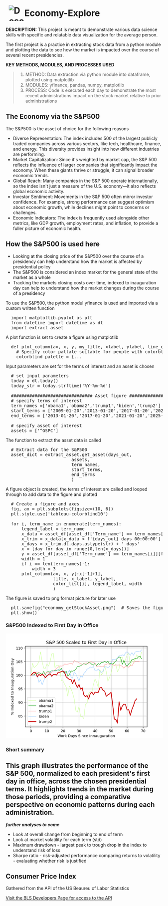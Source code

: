 <h1 style="display: flex; align-items: center;">
  <img src=https://markdown-here.com/img/icon256.png alt="Description" width="50" height="50" style="margin-left: 10px;">
  Economy-Explore
</h1>

**DESCRIPTION:**
This project is meant to demonstrate various data science skills with specific and relatable data visualization for the average person.

The first project is a practice in extracting stock data from a python module and plotting the data to see how the market is impacted over the course of several recent presidencies. 

**KEY METHODS, MODULES, AND PROCESSES USED**
> 1. METHOD: Data extraction via python module into dataframe, plotted using matplotlib
> 2. MODULES: yfinance, pandas, numpy, matplotlib
> 3. PROCESS: Code is executed each day to demonstrate the most recent administrations impact on the stock market relative to prior administrations

## The Economy via the S&P500
The S&P500 is the asset of choice for the following reasons
- Diverse Representation: The index includes 500 of the largest publicly traded companies across various sectors, like tech, healthcare, finance, and energy. This diversity provides insight into how different industries are performing.
- Market Capitalization: Since it's weighted by market cap, the S&P 500 reflects the influence of larger companies that significantly impact the economy. When these giants thrive or struggle, it can signal broader economic trends.
- Global Reach: Many companies in the S&P 500 operate internationally, so the index isn't just a measure of the U.S. economy—it also reflects global economic activity.
- Investor Sentiment: Movements in the S&P 500 often mirror investor confidence. For example, strong performance can suggest optimism about economic growth, while declines might point to concerns or challenges.
- Economic Indicators: The index is frequently used alongside other metrics, like GDP growth, employment rates, and inflation, to provide a fuller picture of economic health.

## How the S&P500 is used here
- Looking at the closing price of the S&P500 over the course of a presidency can help understand how the market is affected by presidential policy
- The S&P500 is considered an index market for the general state of the market as a whole
- Tracking the markets closing costs over time, indexed to inauguration day can help to understand how the market changes during the course of a presidency

To use the S&P500, the python modul yfinance is used and imported via a custom written function
<pre>
  import matplotlib.pyplot as plt
  from datetime import datetime as dt
  import extract_asset
</pre>
A plot function is set to create a figure using matplotlib
<pre>
  def plot_column(ax, x, y, my_title, xlabel, ylabel, line_color, legend_label, width):
    # Specify color pallate suitable for people with colorblindness
    colorblind_palette = {...
</pre>
Input parameters are set for the terms of interest and an asset is chosen
<pre>
  # set input parameters
  today = dt.today()
  today_str = today.strftime('%Y-%m-%d')
  
  ############################### Asset figure ##############################
  # specify terms of interest
  term_names =['obama1','obama2','trump1','biden','trump2']
  start_terms = ['2009-01-20','2013-01-20','2017-01-20','2021-01-20','2025-01-20']
  end_terms = ['2013-01-20','2017-01-20','2021-01-20','2025-01-20',today_str]

  # specify asset of interest
  assets = ['^GSPC']
</pre>
The function to extract the asset data is called
<pre>
  # Extract data for the S&P500
  asset_dict = extract_asset.get_asset(days_out, 
                         assets, 
                         term_names, 
                         start_terms, 
                         end_terms
                         )
</pre>
A figure object is created, the terms of interest are called and looped through to add data to the figure and plotted
<pre>
  # Create a figure and axes
  fig, ax = plt.subplots(figsize=(10, 6))
  plt.style.use('tableau-colorblind10')
  
  for i, term_name in enumerate(term_names):
      legend_label = term_name
      x_data = asset_df[asset_df['Term_name'] == term_names[i]]['Date'] - asset_df[asset_df['Term_name'] == term_names[i]]['Date'].iloc[0]
      x_trim = x_data[x_data < f'{days_out} days 00:00:00']
      x_days = x_trim.dt.days.astype(str) + ' days'
      x = [day for day in range(0,len(x_days))]
      y = asset_df[asset_df['Term_name'] == term_names[i]][f'{asset} Indexed'].values
      width = 1
      if i == len(term_names)-1:
          width = 3
      plot_column(ax, x, y[:x[-1]+1], 
                  title, x_label, y_label, 
                  color_list[i], legend_label, width
                  )
</pre>
The figure is saved to png format picture for later use
<pre>
  plt.savefig("economy_getStockAsset.png")  # Saves the figure to a .png file
  plt.show()
</pre>

### S&P500 Indexed to First Day in Office
![Sample Plot](economy_S&P500byTerm.png)

### Short summary
This graph illustrates the performance of the S&P 500, normalized to each president's first day in office, across the chosen presidential terms. It highlights trends in the market during those periods, providing a comparative perspective on economic patterns during each administration. 
---
***further analyses to come***
- Look at overall change from beginning to end of term
- Look at market volatility for each term (std)
- Maximum drawdown - largest peak to trough drop in the index to understand risk of loss
- Sharpe ratio - risk-adjusted performance comparing returns to volatility - evaluating whether risk is justified

## Consumer Price Index
Gathered from the API of the US Beaureu of Labor Statistics

[Visit the BLS Developers Page for access to the API](https://www.bls.gov/developers/home.htm)


